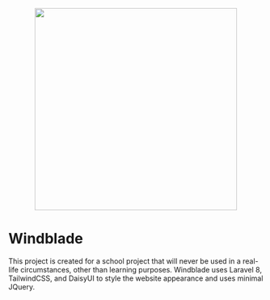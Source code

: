 <p align="center"><a href="https://laravel.com" target="_blank"><img src="https://raw.githubusercontent.com/laravel/art/master/logo-lockup/5%20SVG/2%20CMYK/1%20Full%20Color/laravel-logolockup-cmyk-red.svg" width="400"></a></p>

# Windblade

This project is created for a school project that will never be used in a real-life circumstances, other than learning purposes. Windblade uses Laravel 8, TailwindCSS, and DaisyUI to style the website appearance and uses minimal JQuery.

